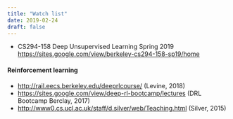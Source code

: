 ```yaml
---
title: "Watch list"
date: 2019-02-24
draft: false
---
```



* CS294-158 Deep Unsupervised Learning Spring 2019 https://sites.google.com/view/berkeley-cs294-158-sp19/home

#### Reinforcement learning

* http://rail.eecs.berkeley.edu/deeprlcourse/ (Levine, 2018)
* https://sites.google.com/view/deep-rl-bootcamp/lectures (DRL Bootcamp Berclay, 2017)
* http://www0.cs.ucl.ac.uk/staff/d.silver/web/Teaching.html (Silver, 2015)